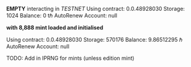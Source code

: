 **EMPTY**
interacting in *TESTNET*
Using contract: 0.0.48928030
Storage: 1024
Balance: 0 tℏ
AutoRenew Account: null


**with 8,888 mint loaded and initialised**

Using contract: 0.0.48928030
Storage: 570176
Balance: 9.86512295 ℏ
AutoRenew Account: null

TODO: Add in IPRNG for mints (unless edition mint)